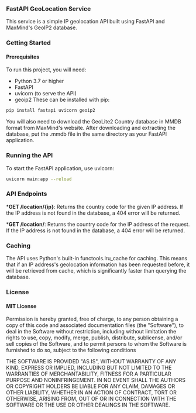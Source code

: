 ### FastAPI GeoLocation Service
This service is a simple IP geolocation API built using FastAPI and MaxMind's GeoIP2 database.

### Getting Started
#### Prerequisites
To run this project, you will need:

* Python 3.7 or higher
* FastAPI
* uvicorn (to serve the API)
* geoip2
These can be installed with pip:

```bash
pip install fastapi uvicorn geoip2
```
You will also need to download the GeoLite2 Country database in MMDB format from MaxMind's website. After downloading and extracting the database, put the .mmdb file in the same directory as your FastAPI application.

### Running the API
To start the FastAPI application, use uvicorn:

```bash
uvicorn main:app --reload
```
### API Endpoints
***GET /location/{ip}**: Returns the country code for the given IP address. If the IP address is not found in the database, a 404 error will be returned.

***GET /location/**: Returns the country code for the IP address of the request. If the IP address is not found in the database, a 404 error will be returned.

### Caching
The API uses Python's built-in functools.lru_cache for caching. This means that if an IP address's geolocation information has been requested before, it will be retrieved from cache, which is significantly faster than querying the database.

### License
#### MIT License
Permission is hereby granted, free of charge, to any person obtaining a copy of this code and associated documentation files (the "Software"), to deal in the Software without restriction, including without limitation the rights to use, copy, modify, merge, publish, distribute, sublicense, and/or sell copies of the Software, and to permit persons to whom the Software is
furnished to do so, subject to the following conditions

THE SOFTWARE IS PROVIDED "AS IS", WITHOUT WARRANTY OF ANY KIND, EXPRESS OR IMPLIED, INCLUDING BUT NOT LIMITED TO THE WARRANTIES OF MERCHANTABILITY,
FITNESS FOR A PARTICULAR PURPOSE AND NONINFRINGEMENT. IN NO EVENT SHALL THE AUTHORS OR COPYRIGHT HOLDERS BE LIABLE FOR ANY CLAIM, DAMAGES OR OTHER
LIABILITY, WHETHER IN AN ACTION OF CONTRACT, TORT OR OTHERWISE, ARISING FROM, OUT OF OR IN CONNECTION WITH THE SOFTWARE OR THE USE OR OTHER DEALINGS IN THE SOFTWARE.
